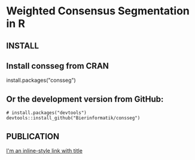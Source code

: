Weighted Consensus Segmentation in R
====================================



INSTALL
-------

## Install consseg from CRAN
install.packages("consseg")

## Or the development version from GitHub:
```
# install.packages("devtools")
devtools::install_github("Bierinformatik/consseg")
```


PUBLICATION
-----------
[I'm an inline-style link with title](https://www.google.com "Google's Homepage")
